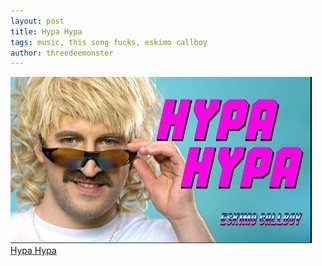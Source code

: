 ```yaml
---
layout: post
title: Hypa Hypa
tags: music, this song fucks, eskimo callboy
author: threedeemonster
---
```


![Image](./assets/hypa-hypa.jpeg)
[Hypa Hypa](https://youtu.be/75Mw8r5gW8E)
